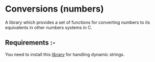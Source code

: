 # Conversions (numbers)
A library which provides a set of functions for converting numbers to its equivalents in other numbers systems in C.

<h2> Requirements :- </h2>
You need to install this <a href="https://github.com/mfc0d1ng/Handling-dynamic-strings-in-C-language">library</a> for handling dynamic strings.
